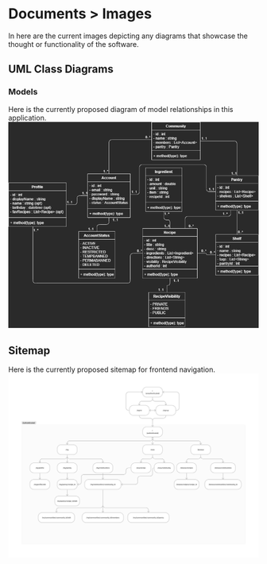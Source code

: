 # Documents > Images
In here are the current images depicting any diagrams that showcase the thought or functionality of the software.


## UML Class Diagrams
 ### Models
 Here is the currently proposed diagram of model relationships in this application.
 ![UML class diagram of model relationships](recipepantry_class-Models.png)

## Sitemap
Here is the currently proposed sitemap for frontend navigation.
![Sitemap of the frontend application](RecipePantry%20Sitemap.png)